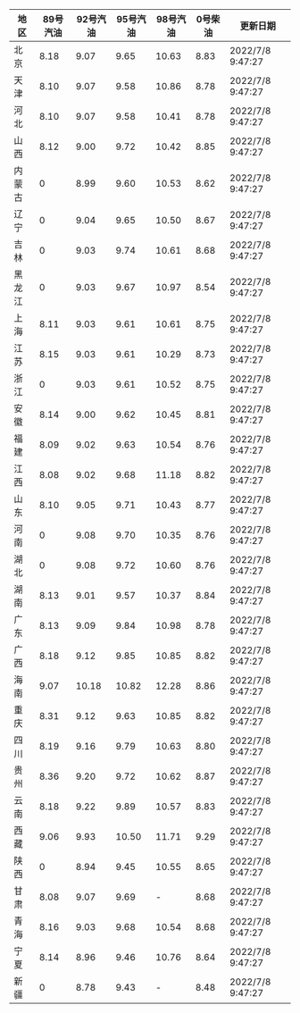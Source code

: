 | 地区 | 89号汽油 | 92号汽油 | 95号汽油 | 98号汽油 | 0号柴油 | 更新日期 |
| --- | --- | --- | --- | --- | --- | --- |
| 北京 | 8.18 | 9.07 | 9.65 | 10.63 | 8.83 | 2022/7/8 9:47:27 |
| 天津 | 8.10 | 9.07 | 9.58 | 10.86 | 8.78 | 2022/7/8 9:47:27 |
| 河北 | 8.10 | 9.07 | 9.58 | 10.41 | 8.78 | 2022/7/8 9:47:27 |
| 山西 | 8.12 | 9.00 | 9.72 | 10.42 | 8.85 | 2022/7/8 9:47:27 |
| 内蒙古 | 0 | 8.99 | 9.60 | 10.53 | 8.62 | 2022/7/8 9:47:27 |
| 辽宁 | 0 | 9.04 | 9.65 | 10.50 | 8.67 | 2022/7/8 9:47:27 |
| 吉林 | 0 | 9.03 | 9.74 | 10.61 | 8.68 | 2022/7/8 9:47:27 |
| 黑龙江 | 0 | 9.03 | 9.67 | 10.97 | 8.54 | 2022/7/8 9:47:27 |
| 上海 | 8.11 | 9.03 | 9.61 | 10.61 | 8.75 | 2022/7/8 9:47:27 |
| 江苏 | 8.15 | 9.03 | 9.61 | 10.29 | 8.73 | 2022/7/8 9:47:27 |
| 浙江 | 0 | 9.03 | 9.61 | 10.52 | 8.75 | 2022/7/8 9:47:27 |
| 安徽 | 8.14 | 9.00 | 9.62 | 10.45 | 8.81 | 2022/7/8 9:47:27 |
| 福建 | 8.09 | 9.02 | 9.63 | 10.54 | 8.76 | 2022/7/8 9:47:27 |
| 江西 | 8.08 | 9.02 | 9.68 | 11.18 | 8.82 | 2022/7/8 9:47:27 |
| 山东 | 8.10 | 9.05 | 9.71 | 10.43 | 8.77 | 2022/7/8 9:47:27 |
| 河南 | 0 | 9.08 | 9.70 | 10.35 | 8.76 | 2022/7/8 9:47:27 |
| 湖北 | 0 | 9.08 | 9.72 | 10.60 | 8.76 | 2022/7/8 9:47:27 |
| 湖南 | 8.13 | 9.01 | 9.57 | 10.37 | 8.84 | 2022/7/8 9:47:27 |
| 广东 | 8.13 | 9.09 | 9.84 | 10.98 | 8.78 | 2022/7/8 9:47:27 |
| 广西 | 8.18 | 9.12 | 9.85 | 10.85 | 8.82 | 2022/7/8 9:47:27 |
| 海南 | 9.07 | 10.18 | 10.82 | 12.28 | 8.86 | 2022/7/8 9:47:27 |
| 重庆 | 8.31 | 9.12 | 9.63 | 10.85 | 8.82 | 2022/7/8 9:47:27 |
| 四川 | 8.19 | 9.16 | 9.79 | 10.63 | 8.80 | 2022/7/8 9:47:27 |
| 贵州 | 8.36 | 9.20 | 9.72 | 10.62 | 8.87 | 2022/7/8 9:47:27 |
| 云南 | 8.18 | 9.22 | 9.89 | 10.57 | 8.83 | 2022/7/8 9:47:27 |
| 西藏 | 9.06 | 9.93 | 10.50 | 11.71 | 9.29 | 2022/7/8 9:47:27 |
| 陕西 | 0 | 8.94 | 9.45 | 10.55 | 8.65 | 2022/7/8 9:47:27 |
| 甘肃 | 8.08 | 9.07 | 9.69 | - | 8.68 | 2022/7/8 9:47:27 |
| 青海 | 8.16 | 9.03 | 9.68 | 10.54 | 8.68 | 2022/7/8 9:47:27 |
| 宁夏 | 8.14 | 8.96 | 9.46 | 10.76 | 8.64 | 2022/7/8 9:47:27 |
| 新疆 | 0 | 8.78 | 9.43 | - | 8.48 | 2022/7/8 9:47:27 |
